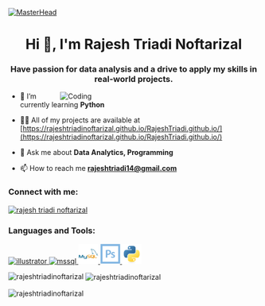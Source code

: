 [![MasterHead](https://drjplopes.com/media/BlogBanners/Hello-World_Banner.png)](https://rishavchanda.io)
<h1 align="center">Hi 👋, I'm Rajesh Triadi Noftarizal</h1>
<h3 align="center">Have passion for data analysis and a drive to apply my skills in real-world projects.</h3>
<img align="right" alt="Coding" width="400" src="https://www.hostinger.com/tutorials/wp-content/uploads/sites/2/2021/08/learn-coding-online-for-free.png">

- 🌱 I’m currently learning **Python**

- 👨‍💻 All of my projects are available at [https://rajeshtriadinoftarizal.github.io/RajeshTriadi.github.io/](https://rajeshtriadinoftarizal.github.io/RajeshTriadi.github.io/)

- 💬 Ask me about **Data Analytics, Programming**

- 📫 How to reach me **rajeshtriadi14@gmail.com**

<h3 align="left">Connect with me:</h3>
<p align="left">
<a href="https://linkedin.com/in/rajesh-triadi11/" target="blank"><img align="center" src="https://raw.githubusercontent.com/rahuldkjain/github-profile-readme-generator/master/src/images/icons/Social/linked-in-alt.svg" alt="rajesh triadi noftarizal" height="30" width="40" /></a>
</p>

<h3 align="left">Languages and Tools:</h3>
<p align="left"> <a href="https://www.adobe.com/in/products/illustrator.html" target="_blank" rel="noreferrer"> <img src="https://www.vectorlogo.zone/logos/adobe_illustrator/adobe_illustrator-icon.svg" alt="illustrator" width="40" height="40"/> </a> <a href="https://www.microsoft.com/en-us/sql-server" target="_blank" rel="noreferrer"> <img src="https://www.svgrepo.com/show/303229/microsoft-sql-server-logo.svg" alt="mssql" width="40" height="40"/> </a> <a href="https://www.mysql.com/" target="_blank" rel="noreferrer"> <img src="https://raw.githubusercontent.com/devicons/devicon/master/icons/mysql/mysql-original-wordmark.svg" alt="mysql" width="40" height="40"/> </a> <a href="https://www.photoshop.com/en" target="_blank" rel="noreferrer"> <img src="https://raw.githubusercontent.com/devicons/devicon/master/icons/photoshop/photoshop-line.svg" alt="photoshop" width="40" height="40"/> </a> <a href="https://www.python.org" target="_blank" rel="noreferrer"> <img src="https://raw.githubusercontent.com/devicons/devicon/master/icons/python/python-original.svg" alt="python" width="40" height="40"/> </a> </p>

<p><img align="left" src="https://github-readme-stats.vercel.app/api/top-langs?username=rajeshtriadinoftarizal&show_icons=true&locale=en&layout=compact" alt="rajeshtriadinoftarizal" /></p>

<p>&nbsp;<img align="center" src="https://github-readme-stats.vercel.app/api?username=rajeshtriadinoftarizal&show_icons=true&locale=en" alt="rajeshtriadinoftarizal" /></p>

<p><img align="center" src="https://github-readme-streak-stats.herokuapp.com/?user=rajeshtriadinoftarizal&" alt="rajeshtriadinoftarizal" /></p>
